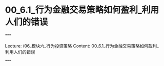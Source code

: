 # 00_6.1_行为金融交易策略如何盈利_利用人们的错误

"""

Lecture: /06_模块六_行为投资策略
Content: 00_6.1_行为金融交易策略如何盈利_利用人们的错误

"""

